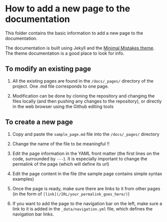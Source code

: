 # How to add a new page to the documentation

This folder contains the basic information to add a new page to the documentation.

The documentation is built using Jekyll and the [Minimal Mistakes theme](https://mmistakes.github.io/minimal-mistakes/docs/quick-start-guide/). The theme documentation is a good place to look for info.

## To modify an existing page

1. All the existing pages are found in the `/docs/_pages/` directory of the project. One .md file corresponds to one page.

2. Modification can be done by cloning the repository and changing the files locally (and then pushing any changes to the repository), or directly in the web browser using the Github editing tools

## To create a new page

1. Copy and paste the `sample_page.md` file into the `/docs/_pages/` directory

2. Change the name of the file to be meaningful !!

3. Edit the page information in the YAML front matter (the first lines on the code, surrounded by `---`). It is especially important to change the permalink of the page (which will define its url)

4. Edit the page content in the file (the sample page contains simple syntax examples)

5. Once the page is ready, make sure there are links to it from other pages (in the form of `[link](/IRL/your_permalink_goes_here/)`)

6. If you want to add the page to the navigation bar on the left, make sure a link to it is added in the `_data/navigation.yml` file, which defines the navigation bar links.